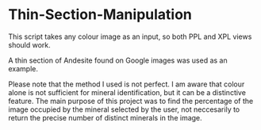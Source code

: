 # Thin-Section-Manipulation

This script takes any colour image as an input, so both PPL and XPL views should work. 

A thin section of Andesite found on Google images was used as an example. 

Please note that the method I used is not perfect. I am aware that colour alone is not sufficient for mineral identification, but it can be a distinctive feature. The main purpose of this project was to find the percentage of the image occupied by the mineral selected by the user, not neccesarily to return the precise number of distinct minerals in the image.
